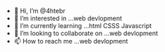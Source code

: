 - 👋 Hi, I’m @4htebr
- 👀 I’m interested in ...web devlopment
- 🌱 I’m currently learning ...html CSSS Javascript
- 💞️ I’m looking to collaborate on ...web devlopment
- 📫 How to reach me ...web devlopment

<!---
4htebr/4htebr is a ✨ special ✨ repository because its `README.md` (this file) appears on your GitHub profile.
You can click the Preview link to take a look at your changes.
--->
